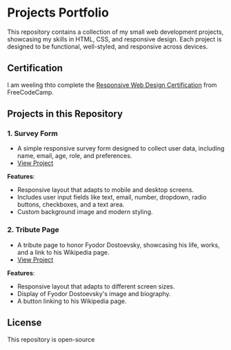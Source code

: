 # Projects Portfolio

This repository contains a collection of my small web development projects, showcasing my skills in HTML, CSS, and responsive design. Each project is designed to be functional, well-styled, and responsive across devices.

## Certification

I am weeling thto complete the [Responsive Web Design Certification](https://www.freecodecamp.org/learn/2022/responsive-web-design/) from FreeCodeCamp. 

## Projects in this Repository

### 1. **Survey Form**
   - A simple responsive survey form designed to collect user data, including name, email, age, role, and preferences.
   - [View Project](https://github.com/naciri-lab/code-camp-certification/tree/main/project1)

   **Features**:
   - Responsive layout that adapts to mobile and desktop screens.
   - Includes user input fields like text, email, number, dropdown, radio buttons, checkboxes, and a text area.
   - Custom background image and modern styling.

### 2. **Tribute Page**

   - A tribute page to honor Fyodor Dostoevsky, showcasing his life, works, and a link to his Wikipedia page.
   - [View Project](https://github.com/naciri-lab/code-camp-certification/tree/main/project2)

   **Features**:
   - Responsive layout that adapts to different screen sizes.
   - Display of Fyodor Dostoevsky's image and biography.
   - A button linking to his Wikipedia page.








## License

This repository is open-source
